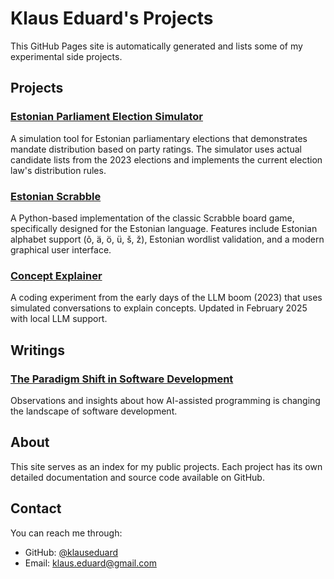 # Klaus Eduard's Projects

This GitHub Pages site is automatically generated and lists some of my experimental side projects.

## Projects

### [Estonian Parliament Election Simulator](https://klauseduard.github.io/eesti-valimissimulaator/)
A simulation tool for Estonian parliamentary elections that demonstrates mandate distribution based on party ratings. The simulator uses actual candidate lists from the 2023 elections and implements the current election law's distribution rules.

### [Estonian Scrabble](https://klauseduard.github.io/estonian-scrabble/)
A Python-based implementation of the classic Scrabble board game, specifically designed for the Estonian language. Features include Estonian alphabet support (õ, ä, ö, ü, š, ž), Estonian wordlist validation, and a modern graphical user interface.

### [Concept Explainer](https://klauseduard.github.io/concept-explainer/)
A coding experiment from the early days of the LLM boom (2023) that uses simulated conversations to explain concepts.
Updated in February 2025 with local LLM support.

## Writings

### [The Paradigm Shift in Software Development](https://klauseduard.github.io/ai-coding-insights/paradigm-shift.html)
Observations and insights about how AI-assisted programming is changing the landscape of software development.

## About

This site serves as an index for my public projects. Each project has its own detailed documentation and source code available on GitHub.

## Contact

You can reach me through:
- GitHub: [@klauseduard](https://github.com/klauseduard)
- Email: [klaus.eduard@gmail.com](mailto:klaus.eduard@gmail.com) 